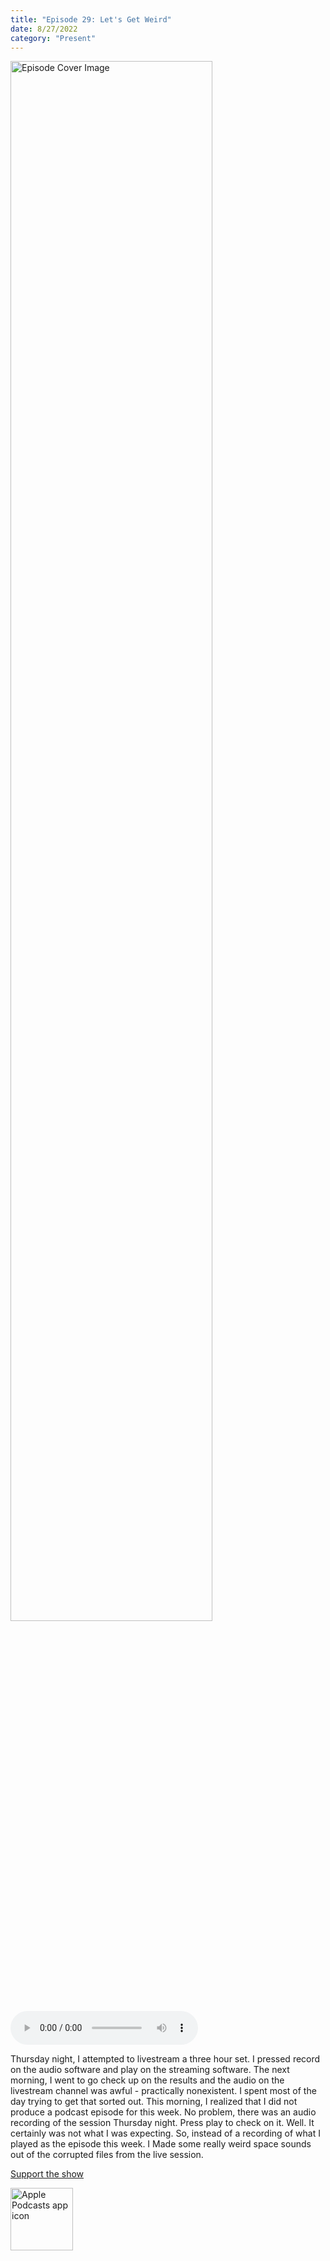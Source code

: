 ```yaml
---
title: "Episode 29: Let's Get Weird"
date: 8/27/2022
category: "Present"
---
```

<img src="https://artwork.captivate.fm/acb52f61-8e0d-44b0-bc7d-56e7ce78b63c/60854458c4d1acdf4e1c2f79c4137142d85d78e379bdafbd69bd34c85f5819ad.jpg" alt="Episode Cover Image" width=80%/>
<audio controls>
  <source src="https://podcasts.captivate.fm/media/84622468-aa5d-415b-8a3e-30cf972f0eef/11213319-episode-29-let-s-get-weird.mp3" type="audio/mpeg">
  Your browser does not support the audio element.
</audio>

<p>Thursday night, I attempted to livestream a three hour set. I pressed record on the audio software and play on the streaming software. The next morning, I went to go check up on the results and the audio on the livestream channel was awful - practically nonexistent. I spent most of the day trying to get that sorted out. This morning, I realized that I did not produce a podcast episode for this week. No problem, there was an audio recording of the session Thursday night. Press play to check on it. Well. It certainly was not what I was expecting. So, instead of a recording of what I played as the episode this week. I Made some really weird space sounds out of the corrupted files from the live session. </p><a rel="payment" href="https://www.paypal.com/donate/?hosted_button_id=WX3GRUK5BHJLS">Support the show</a>

<a href="https://podcasts.apple.com/us/podcast/living-room-music/id1608791560?tscg=30200&itsct=podcast_box_appicon&ls=1&mttnsubad=1608791560" style="display: inline-block;"><img src="https://toolbox.marketingtools.apple.com/api/v2/badges/app-icon-podcasts/standard/en-us" alt="Apple Podcasts app icon" style="width: 100px; height: 100px; vertical-align: middle; object-fit: contain;" /></a>
    